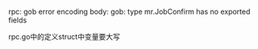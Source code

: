 
rpc: gob error encoding body: gob: type mr.JobConfirm has no exported fields

rpc.go中的定义struct中变量要大写